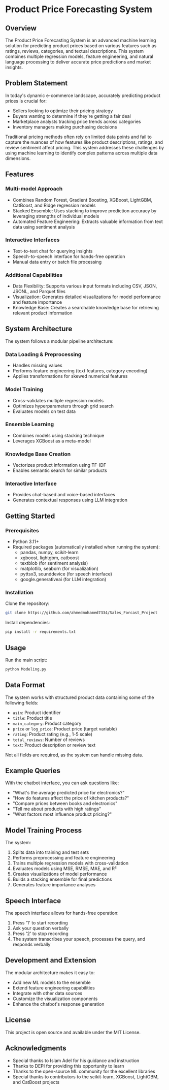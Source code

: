 # Product Price Forecasting System

## Overview
The Product Price Forecasting System is an advanced machine learning solution for predicting product prices based on various features such as ratings, reviews, categories, and textual descriptions. This system combines multiple regression models, feature engineering, and natural language processing to deliver accurate price predictions and market insights.

## Problem Statement
In today's dynamic e-commerce landscape, accurately predicting product prices is crucial for:

- Sellers looking to optimize their pricing strategy
- Buyers wanting to determine if they're getting a fair deal
- Marketplace analysts tracking price trends across categories
- Inventory managers making purchasing decisions

Traditional pricing methods often rely on limited data points and fail to capture the nuances of how features like product descriptions, ratings, and review sentiment affect pricing. This system addresses these challenges by using machine learning to identify complex patterns across multiple data dimensions.

## Features

### Multi-model Approach
- Combines Random Forest, Gradient Boosting, XGBoost, LightGBM, CatBoost, and Ridge regression models
- Stacked Ensemble: Uses stacking to improve prediction accuracy by leveraging strengths of individual models
- Automated Feature Engineering: Extracts valuable information from text data using sentiment analysis

### Interactive Interfaces
- Text-to-text chat for querying insights
- Speech-to-speech interface for hands-free operation
- Manual data entry or batch file processing

### Additional Capabilities
- Data Flexibility: Supports various input formats including CSV, JSON, JSONL, and Parquet files
- Visualization: Generates detailed visualizations for model performance and feature importance
- Knowledge Base: Creates a searchable knowledge base for retrieving relevant product information

## System Architecture
The system follows a modular pipeline architecture:

### Data Loading & Preprocessing
- Handles missing values
- Performs feature engineering (text features, category encoding)
- Applies transformations for skewed numerical features

### Model Training
- Cross-validates multiple regression models
- Optimizes hyperparameters through grid search
- Evaluates models on test data

### Ensemble Learning
- Combines models using stacking technique
- Leverages XGBoost as a meta-model

### Knowledge Base Creation
- Vectorizes product information using TF-IDF
- Enables semantic search for similar products

### Interactive Interface
- Provides chat-based and voice-based interfaces
- Generates contextual responses using LLM integration

## Getting Started

### Prerequisites
- Python 3.11+
- Required packages (automatically installed when running the system):
  - pandas, numpy, scikit-learn
  - xgboost, lightgbm, catboost
  - textblob (for sentiment analysis)
  - matplotlib, seaborn (for visualization)
  - pyttsx3, sounddevice (for speech interface)
  - google.generativeai (for LLM integration)

### Installation

Clone the repository:
```bash
git clone https://github.com/ahmedmohamed7334/Sales_Forcast_Project
```

Install dependencies:
```bash
pip install -r requirements.txt
```

## Usage
Run the main script:
```bash
python Modeling.py
```


## Data Format
The system works with structured product data containing some of the following fields:

- `asin`: Product identifier
- `title`: Product title
- `main_category`: Product category
- `price` or `log_price`: Product price (target variable)
- `rating`: Product rating (e.g., 1-5 scale)
- `total_reviews`: Number of reviews
- `text`: Product description or review text

Not all fields are required, as the system can handle missing data.

## Example Queries
With the chatbot interface, you can ask questions like:

- "What's the average predicted price for electronics?"
- "How do features affect the price of kitchen products?"
- "Compare prices between books and electronics"
- "Tell me about products with high ratings"
- "What factors most influence product pricing?"

## Model Training Process
The system:

1. Splits data into training and test sets
2. Performs preprocessing and feature engineering
3. Trains multiple regression models with cross-validation
4. Evaluates models using MSE, RMSE, MAE, and R²
5. Creates visualizations of model performance
6. Builds a stacking ensemble for final predictions
7. Generates feature importance analyses

## Speech Interface
The speech interface allows for hands-free operation:

1. Press '1' to start recording
2. Ask your question verbally
3. Press '2' to stop recording
4. The system transcribes your speech, processes the query, and responds verbally

## Development and Extension
The modular architecture makes it easy to:

- Add new ML models to the ensemble
- Extend feature engineering capabilities
- Integrate with other data sources
- Customize the visualization components
- Enhance the chatbot's response generation

## License
This project is open source and available under the MIT License.

## Acknowledgments
- Special thanks to Islam Adel for his guidance and instruction
- Thanks to DEPI for providing this opportunity to learn
- Thanks to the open-source ML community for the excellent libraries
- Special thanks to contributors to the scikit-learn, XGBoost, LightGBM, and CatBoost projects
